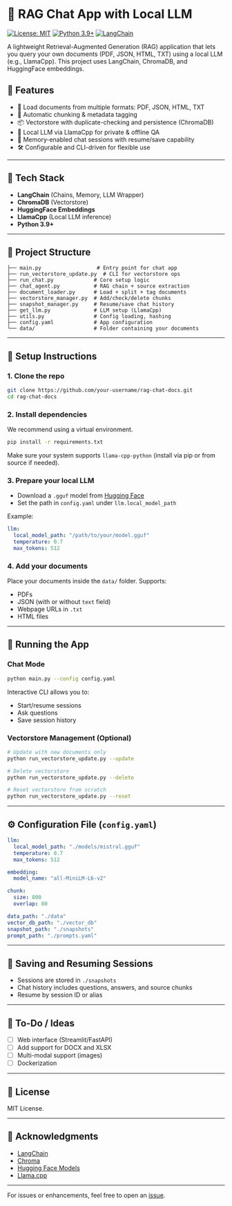# 🧠 RAG Chat App with Local LLM

[![License: MIT](https://img.shields.io/badge/License-MIT-yellow.svg)](https://opensource.org/licenses/MIT)
[![Python 3.9+](https://img.shields.io/badge/Python-3.9+-blue.svg)](https://www.python.org/)
[![LangChain](https://img.shields.io/badge/LangChain-supported-success)](https://github.com/langchain-ai/langchain)

A lightweight Retrieval-Augmented Generation (RAG) application that lets you query your own documents (PDF, JSON, HTML, TXT) using a local LLM (e.g., LlamaCpp). This project uses LangChain, ChromaDB, and HuggingFace embeddings.


<!--
---
## 🧩 System Architecture

![RAG System Diagram](./docs/rag_system_diagram.png)
<sub><em>Diagram: High-level flow of document loading, vectorstore management, local LLM querying, and session handling.</em></sub>

---
-->

## 🚀 Features

- 📄 Load documents from multiple formats: PDF, JSON, HTML, TXT
- 🧩 Automatic chunking & metadata tagging
- 📦 Vectorstore with duplicate-checking and persistence (ChromaDB)
- 🤖 Local LLM via LlamaCpp for private & offline QA
- 💬 Memory-enabled chat sessions with resume/save capability
- 🛠 Configurable and CLI-driven for flexible use

---

## 🧰 Tech Stack

- **LangChain** (Chains, Memory, LLM Wrapper)
- **ChromaDB** (Vectorstore)
- **HuggingFace Embeddings**
- **LlamaCpp** (Local LLM inference)
- **Python 3.9+**

---

## 📁 Project Structure

```
├── main.py                  # Entry point for chat app
├── run_vectorstore_update.py  # CLI for vectorstore ops
├── run_chat.py             # Core setup logic
├── chat_agent.py           # RAG chain + source extraction
├── document_loader.py      # Load + split + tag documents
├── vectorstore_manager.py  # Add/check/delete chunks
├── snapshot_manager.py     # Resume/save chat history
├── get_llm.py              # LLM setup (LlamaCpp)
├── utils.py                # Config loading, hashing
├── config.yaml             # App configuration
└── data/                   # Folder containing your documents
```

---

## 🧪 Setup Instructions

### 1. Clone the repo
```bash
git clone https://github.com/your-username/rag-chat-docs.git
cd rag-chat-docs
```

### 2. Install dependencies
We recommend using a virtual environment.
```bash
pip install -r requirements.txt
```
Make sure your system supports `llama-cpp-python` (install via pip or from source if needed).

### 3. Prepare your local LLM
- Download a `.gguf` model from [Hugging Face](https://huggingface.co/TheBloke)
- Set the path in `config.yaml` under `llm.local_model_path`

Example:
```yaml
llm:
  local_model_path: "/path/to/your/model.gguf"
  temperature: 0.7
  max_tokens: 512
```

### 4. Add your documents
Place your documents inside the `data/` folder.
Supports:
- PDFs
- JSON (with or without `text` field)
- Webpage URLs in `.txt`
- HTML files

---

## 🧠 Running the App

### Chat Mode
```bash
python main.py --config config.yaml
```
Interactive CLI allows you to:
- Start/resume sessions
- Ask questions
- Save session history

### Vectorstore Management (Optional)
```bash
# Update with new documents only
python run_vectorstore_update.py --update

# Delete vectorstore
python run_vectorstore_update.py --delete

# Reset vectorstore from scratch
python run_vectorstore_update.py --reset
```

---

## ⚙️ Configuration File (`config.yaml`)

```yaml
llm:
  local_model_path: "./models/mistral.gguf"
  temperature: 0.7
  max_tokens: 512

embedding:
  model_name: "all-MiniLM-L6-v2"

chunk:
  size: 800
  overlap: 80

data_path: "./data"
vector_db_path: "./vector_db"
snapshot_path: "./snapshots"
prompt_path: "./prompts.yaml"
```

---

## 💾 Saving and Resuming Sessions
- Sessions are stored in `./snapshots`
- Chat history includes questions, answers, and source chunks
- Resume by session ID or alias

---

## 📝 To-Do / Ideas
- [ ] Web interface (Streamlit/FastAPI)
- [ ] Add support for DOCX and XLSX
- [ ] Multi-modal support (images)
- [ ] Dockerization

---

## 📄 License
MIT License.

---

## 🙌 Acknowledgments
- [LangChain](https://github.com/langchain-ai/langchain)
- [Chroma](https://www.trychroma.com/)
- [Hugging Face Models](https://huggingface.co/)
- [Llama.cpp](https://github.com/ggerganov/llama.cpp)

---

For issues or enhancements, feel free to open an [issue](https://github.com/your-username/rag-chat-docs/issues).